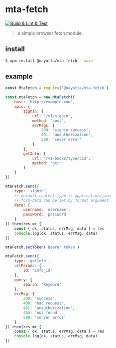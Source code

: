 # mta-fetch

[![Build & Lint & Test](https://github.com/nayotta/mta-fetch/actions/workflows/build.yml/badge.svg)](https://github.com/nayotta/mta-fetch/actions/workflows/build.yml)

> a simple browser fetch module.

## install

```sh
$ npm install @nayotta/mta-fetch --save
```

## example

```js
const MtaFetch = require('@nayotta/mta-fetch')

const mtaFetch = new MtaFetch({
	host: 'http://example.com',
	apis: {
		signin: {
			url: '/v1/signin',
			method: 'post',
			errMsgs: {
				200: 'signin success',
				401: 'unauthorization',
				500: 'sever error'
			}
		},
		getInfo: {
			url: '/v1/books/type/:id',
			method: 'get'
		}
	}
})

mtaFetch.send({
	type: 'signin',
	// default content-type is application/json
	// form-data can be set by format argument
	data: {
		username: 'username',
		password: 'password'
	}
}).then(res => {
	const { ok, status, errMsg, data } = res
	console.log(ok, status, errMsg, data)
})

mtaFetch.setToken('Bearer token')

mtaFetch.send({
	type: 'getInfo',
	urlParams: {
		id: 'info_id'
	},
	query: {
		search: 'keyword'
	},
	errMsg: {
		200: 'success',
		400: 'bad request',
		401: 'unauthorization',
		404: 'not found',
		500: 'server error'
	}
}).then(res => {
	const { ok, status, errMsg, data } = res
	console.log(ok, status, errMsg, data)
})
```
